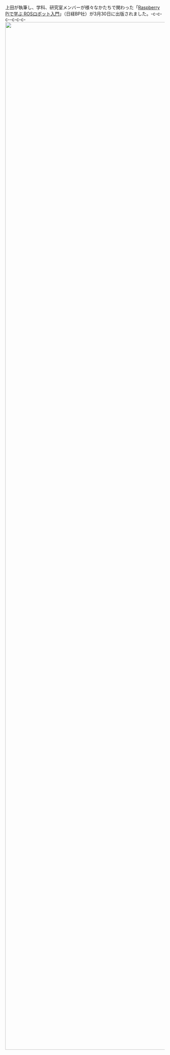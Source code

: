 上田が執筆し、学科、研究室メンバーが様々なかたちで関わった「<a href="http://www.nikkeibp.co.jp/atclpubmkt/book/17/261040/">Raspberry Piで学ぶ ROSロボット入門</a>」（日経BP社）が3月30日に出版されました。-c-c-c--c-c-c-<a href="https://lab.ueda.asia/wp-content/uploads/2017/04/02.jpg"><img src="https://lab.ueda.asia/wp-content/uploads/2017/04/02.jpg" alt="" width="2509" height="3243" class="alignright size-full wp-image-2930" /></a>
